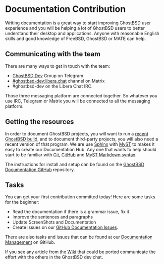 Documentation Contribution
==========================

Writing documentation is a great way to start improving GhostBSD user experience and you will be helping a lot of GhostBSD users to better understand their desktop and applications. Anyone with reasonable English skills and good knowledge of FreeBSD, GhostBSD or MATE can help.

## Communicating with the team

There are many ways to get in touch with the team:
* [GhostBSD Dev](https://t.me/ghostbsd_dev) Group on Telegram
* [#ghostbsd-dev:libera.chat](https://app.element.io/#/room/#ghostbsd-dev:libera.chat) channel on Matrix
* #ghostbsd-dev on the Libera Chat IRC.

Those three messaging platform are connected together. So whatever you use IRC, Telegram or Matrix you will be connected to all the messaging platform.

## Getting the resources

In order to document GhostBSD projects, you will want to run a [recent GhostBSD build](https://www.ghostbsd.org/download#latest_builds), and to document third-party projects, you will also need a recent version of that program. We are use [Sphinx](https://www.sphinx-doc.org) with [MyST](https://myst-parser.readthedocs.io) to makes it easy to create our Documentation Hub. Any one that wants to help should start to be familiar with [Git](getting-started/getting-started.md#knowing-how-to-use-git), [GitHub](getting-started/getting-started.md#knowing-how-to-use-github) and [MyST Markdown syntax](https://myst-parser.readthedocs.io/en/latest/intro.html).

The instructions for install and setup can be found on the  [GhostBSD Documentation GitHub](https://github.com/ghostbsd/documentation#local-development-server) repository.

## Tasks

You can get your first contribution committed today! Here are some tasks for the beginner:
* Read the documentation if there is a grammar issue, fix it
* Improve the sentences and paragraphs
* Update ScreenShots and Documentation
* Create issues on our  [GitHub Documentation Issues](https://github.com/ghostbsd/documentation/issues/new).

There are also tasks and issues that can be found at our [Documentation Management](https://github.com/orgs/ghostbsd/projects/5) on GitHub.

If you see any article from the [Wiki](https://wiki.ghostbsd.org/) that could be ported communicate the effort with the others in the GhostBSD dev chat.